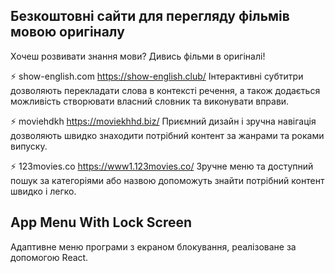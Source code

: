 ## Безкоштовні сайти для перегляду фільмів мовою оригіналу

Хочеш розвивати знання мови? Дивись фільми в оригіналі!

⚡️ show-english.com https://show-english.club/
Інтерактивні субтитри дозволяють перекладати слова в контексті речення, а також додається можливість створювати власний словник та виконувати вправи.

⚡️ moviehdkh https://moviekhhd.biz/
Приємний дизайн і зручна навігація дозволяють швидко знаходити потрібний контент за жанрами та роками випуску.

⚡️ 123movies.co https://www1.123movies.co/
Зручне меню та доступний пошук за категоріями або назвою допоможуть знайти потрібний контент швидко і легко.

## App Menu With Lock Screen

Адаптивне меню програми з екраном блокування, реалізоване за допомогою React.
